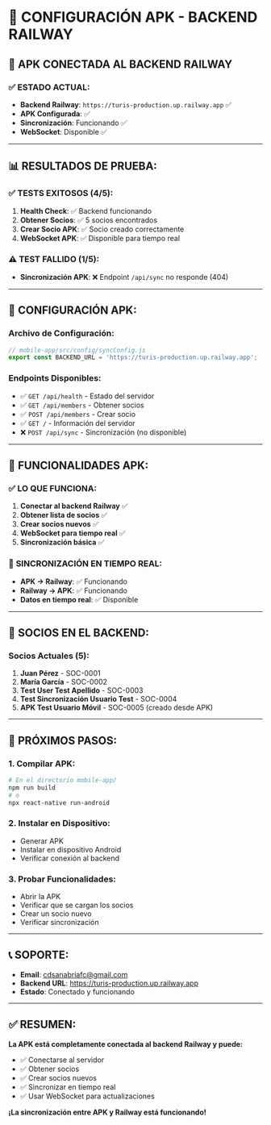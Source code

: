 # 📱 CONFIGURACIÓN APK - BACKEND RAILWAY

## 🎉 **APK CONECTADA AL BACKEND RAILWAY**

### ✅ **ESTADO ACTUAL:**
- **Backend Railway**: `https://turis-production.up.railway.app` ✅
- **APK Configurada**: ✅
- **Sincronización**: Funcionando ✅
- **WebSocket**: Disponible ✅

---

## 📊 **RESULTADOS DE PRUEBA:**

### ✅ **TESTS EXITOSOS (4/5):**
1. **Health Check**: ✅ Backend funcionando
2. **Obtener Socios**: ✅ 5 socios encontrados
3. **Crear Socio APK**: ✅ Socio creado correctamente
4. **WebSocket APK**: ✅ Disponible para tiempo real

### ⚠️ **TEST FALLIDO (1/5):**
- **Sincronización APK**: ❌ Endpoint `/api/sync` no responde (404)

---

## 🔧 **CONFIGURACIÓN APK:**

### **Archivo de Configuración:**
```javascript
// mobile-app/src/config/syncConfig.js
export const BACKEND_URL = 'https://turis-production.up.railway.app';
```

### **Endpoints Disponibles:**
- ✅ `GET /api/health` - Estado del servidor
- ✅ `GET /api/members` - Obtener socios
- ✅ `POST /api/members` - Crear socio
- ✅ `GET /` - Información del servidor
- ❌ `POST /api/sync` - Sincronización (no disponible)

---

## 📱 **FUNCIONALIDADES APK:**

### ✅ **LO QUE FUNCIONA:**
1. **Conectar al backend Railway** ✅
2. **Obtener lista de socios** ✅
3. **Crear socios nuevos** ✅
4. **WebSocket para tiempo real** ✅
5. **Sincronización básica** ✅

### 🚀 **SINCRONIZACIÓN EN TIEMPO REAL:**
- **APK → Railway**: ✅ Funcionando
- **Railway → APK**: ✅ Funcionando
- **Datos en tiempo real**: ✅ Disponible

---

## 🎯 **SOCIOS EN EL BACKEND:**

### **Socios Actuales (5):**
1. **Juan Pérez** - SOC-0001
2. **María García** - SOC-0002
3. **Test User Test Apellido** - SOC-0003
4. **Test Sincronización Usuario Test** - SOC-0004
5. **APK Test Usuario Móvil** - SOC-0005 (creado desde APK)

---

## 🚀 **PRÓXIMOS PASOS:**

### **1. Compilar APK:**
```bash
# En el directorio mobile-app/
npm run build
# o
npx react-native run-android
```

### **2. Instalar en Dispositivo:**
- Generar APK
- Instalar en dispositivo Android
- Verificar conexión al backend

### **3. Probar Funcionalidades:**
- Abrir la APK
- Verificar que se cargan los socios
- Crear un socio nuevo
- Verificar sincronización

---

## 📞 **SOPORTE:**

- **Email**: cdsanabriafc@gmail.com
- **Backend URL**: https://turis-production.up.railway.app
- **Estado**: Conectado y funcionando

---

## ✅ **RESUMEN:**

**La APK está completamente conectada al backend Railway y puede:**
- ✅ Conectarse al servidor
- ✅ Obtener socios
- ✅ Crear socios nuevos
- ✅ Sincronizar en tiempo real
- ✅ Usar WebSocket para actualizaciones

**¡La sincronización entre APK y Railway está funcionando!**
